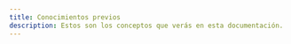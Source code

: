 ```yaml
---
title: Conocimientos previos
description: Estos son los conceptos que verás en esta documentación.
---
```

